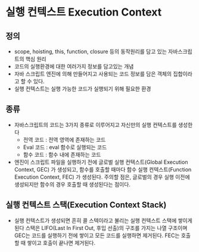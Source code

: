 # 실행 컨텍스트 Execution Context
## 정의
* scope, hoisting, this, function, closure 등의 동작원리를 담고 있는 자바스크립트의 핵심 원리
* 코드의 실행환경에 대한 여러가지 정보를 담고있는 개념
* 자바 스크립트 엔진에 의해 만들어지고 사용되는 코드 정보를 담은 객체의 집합이라고 할 수 있다.
* 실행 컨텍스트는 실행 가능한 코드가 실행되기 위해 필요한 환경

## 종류 
* 자바스크립트의 코드는 3가지 종류로 이루어지고 자신만의 실행 컨텍스트를 생성한다
    * 전역 코드 : 전역 영역에 존재하는 코드
    * Eval 코드 : eval 함수로 실행되는 코드
    * 함수 코드 : 함수 내에 존재하는 코드 
* 엔진이 스크립트 파일을 실행하기 전에 글로벌 실행 컨텍스트(Global Execution Context, GEC) 가 생성되고, 함수를 호출할 때마다 함수 실행 컨텍스트(Function Execution Context, FEC) 가 생성된다. 주의할 점은, 글로벌의 경우 실행 이전에 생성되지만 함수의 경우 호출할 때 생성된다는 점이다.
## 실행 컨텍스트 스택(Execution Context Stack)
* 실행 컨텍스트가 생성되면 흔히 콜 스텍이라고 불리는 실행 컨텍스트 스택에 쌓이게 된다 스택은 LIFO(Last In First Out, 후입 선출)의 구조를 가지는 나열 구조이며
GEC는 코드를 실행하기 전에 쌓이고 모든 코드를 실행하면 제거된다. FEC는 호출 할 때 쌓이고 호출이 끝나면 제거된다.